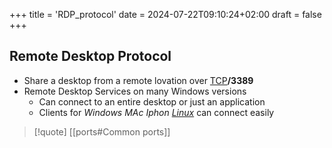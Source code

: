 +++
title = 'RDP_protocol'
date = 2024-07-22T09:10:24+02:00
draft = false
+++

## Remote Desktop Protocol 
- Share a desktop  from a remote lovation over [TCP](/obisdian_ntoes/notes_obsidian/ZPythonref/DjangoFramework/Network+/Ref_OSI/TCP.md)**/3389**
- Remote Desktop  Services on many Windows versions 
	- Can connect to an entire desktop or just an application 
	- Clients for *Windows MAc Iphon [Linux](/obisdian_ntoes/notes_obsidian/Templates/Linux.md)* can connect easily 
 

>[!quote] [[ports#Common ports]]
